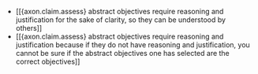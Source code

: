 - [[{axon.claim.assess} abstract objectives require reasoning and justification for the sake of clarity, so they can be understood by others]]
- [[{axon.claim.assess} abstract objectives require reasoning and justification because if they do not have reasoning and justification, you cannot be sure if the abstract objectives one has selected are the correct objectives]]

